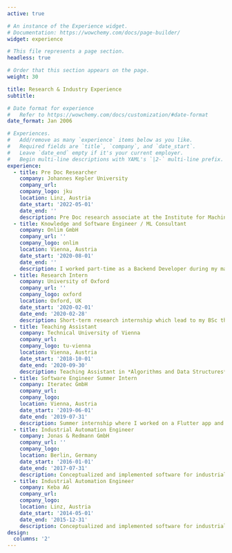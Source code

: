 ```yaml
---
active: true

# An instance of the Experience widget.
# Documentation: https://wowchemy.com/docs/page-builder/
widget: experience

# This file represents a page section.
headless: true

# Order that this section appears on the page.
weight: 30

title: Research & Industry Experience
subtitle:

# Date format for experience
#   Refer to https://wowchemy.com/docs/customization/#date-format
date_format: Jan 2006

# Experiences.
#   Add/remove as many `experience` items below as you like.
#   Required fields are `title`, `company`, and `date_start`.
#   Leave `date_end` empty if it's your current employer.
#   Begin multi-line descriptions with YAML's `|2-` multi-line prefix.
experience:
  - title: Pre Doc Researcher
    company: Johannes Kepler University
    company_url: 
    company_logo: jku
    location: Linz, Austria
    date_start: '2022-05-01'
    date_end: ''
    description: Pre Doc research associate at the Institute for Machine Learning
  - title: Knowledge and Software Engineer / ML Consultant
    company: Onlim GmbH
    company_url: ''
    company_logo: onlim
    location: Vienna, Austria
    date_start: '2020-08-01'
    date_end: ''
    description: I worked part-time as a Backend Developer during my master's studies, focusing on enhancing the dialog component of chatbots with semantic functionalities. Nowadays, I provide machine learning consulting from time to time.
  - title: Research Intern
    company: University of Oxford
    company_url: ''
    company_logo: oxford
    location: Oxford, UK
    date_start: '2020-02-01'
    date_end: '2020-02-28'
    description: Short-term research internship which lead to my BSc thesis about Temporal Knowledge Graph Reasoning.
  - title: Teaching Assistant
    company: Technical University of Vienna
    company_url: 
    company_logo: tu-vienna
    location: Vienna, Austria
    date_start: '2018-10-01'
    date_end: '2020-09-30'
    description: Teaching Assistant in *Algorithms and Data Structures* and *Fundamentals of Computer Engineering*
  - title: Software Engineer Summer Intern
    company: Iteratec GmbH
    company_url: 
    company_logo:
    location: Vienna, Austria
    date_start: '2019-06-01'
    date_end: '2019-07-31'
    description: Summer internship where I worked on a Flutter app and AWS integration
  - title: Industrial Automation Engineer
    company: Jonas & Redmann GmbH
    company_url: ''
    company_logo: 
    location: Berlin, Germany
    date_start: '2016-01-01'
    date_end: '2017-07-31'
    description: Conceptualized and implemented software for industrial machines (solar industry) and put them to run on-site.
  - title: Industrial Automation Engineer
    company: Keba AG
    company_url: 
    company_logo:
    location: Linz, Austria
    date_start: '2014-05-01'
    date_end: '2015-12-31'
    description: Conceptualized and implemented software for industrial machines (plastics industry) and put them to run on-site.
design:
  columns: '2'
---
```

